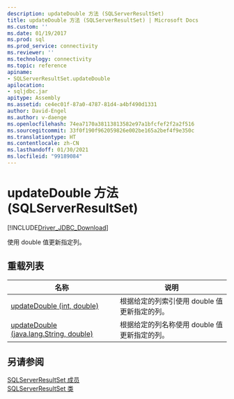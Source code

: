 ```yaml
---
description: updateDouble 方法 (SQLServerResultSet)
title: updateDouble 方法 (SQLServerResultSet) | Microsoft Docs
ms.custom: ''
ms.date: 01/19/2017
ms.prod: sql
ms.prod_service: connectivity
ms.reviewer: ''
ms.technology: connectivity
ms.topic: reference
apiname:
- SQLServerResultSet.updateDouble
apilocation:
- sqljdbc.jar
apitype: Assembly
ms.assetid: ce4ec01f-87a0-4787-81d4-a4bf490d1331
author: David-Engel
ms.author: v-daenge
ms.openlocfilehash: 74ea7170a38113813582e97a1bfcfef2f2a2f516
ms.sourcegitcommit: 33f0f190f962059826e002be165a2bef4f9e350c
ms.translationtype: HT
ms.contentlocale: zh-CN
ms.lasthandoff: 01/30/2021
ms.locfileid: "99189084"
---
```

# <a name="updatedouble-method-sqlserverresultset"></a>updateDouble 方法 (SQLServerResultSet)
[!INCLUDE[Driver_JDBC_Download](../../../includes/driver_jdbc_download.md)]

  使用 double 值更新指定列。  
  
## <a name="overload-list"></a>重载列表  
  
|名称|说明|  
|----------|-----------------|  
|[updateDouble (int, double)](../../../connect/jdbc/reference/updatedouble-method-int-double.md)|根据给定的列索引使用 double 值更新指定的列。|  
|[updateDouble (java.lang.String, double)](../../../connect/jdbc/reference/updatedouble-method-java-lang-string-double.md)|根据给定的列名称使用 double 值更新指定的列。|  
  
## <a name="see-also"></a>另请参阅  
 [SQLServerResultSet 成员](../../../connect/jdbc/reference/sqlserverresultset-members.md)   
 [SQLServerResultSet 类](../../../connect/jdbc/reference/sqlserverresultset-class.md)  
  
  
